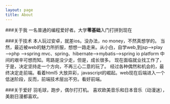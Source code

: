 ```yaml
---
layout: page
title: About
---
```



###关于我
一名普通的编程爱好者。大学**零基础**入门打拼到现在


###关于技术
本人玩过安卓，就差ios。没办法，no money，不然真想学的。
当然，最近被web的魅力所折服，想想一路走来。从小白，自学web,到jsp——>play——>php
——>spring mvc、spring、hibernate——>mybatis——>spring io platform
中间的艰辛可想而知。弯路是没少走，但是，成长很多。
现在面临就业找工作了，于是，决定坚持走一个方向，不再三心二意的玩了。
经过各种偶然和机会的，最终决定走前端。看着html5 大放异彩，javascript的崛起。web现在后端进入一个低迷阶段，反而，前端技术层出不穷。看好前端。

###关于爱好
羽毛球，跑步，偶尔打打机。
喜欢欧美音乐和日本音乐（动漫迷），美剧日漫都喜欢。

